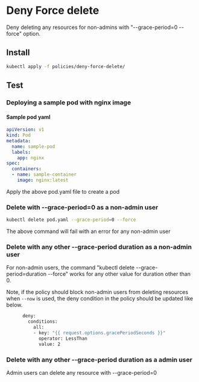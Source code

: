 # Deny Force delete

Deny deleting any resources for non-admins with "--grace-period=0 --force" option.

## Install

```sh
kubectl apply -f policies/deny-force-delete/
```

## Test

### Deploying a sample pod with nginx image

#### Sample pod yaml
```yaml
apiVersion: v1
kind: Pod
metadata:
  name: sample-pod
  labels:
    app: nginx
spec:
  containers:
  - name: sample-container
    image: nginx:latest
```
Apply the above pod.yaml file to create a pod

### Delete with --grace-period=0 as a non-admin user

```sh
kubectl delete pod.yaml --grace-period=0 --force
```
The above command will fail with an error for any non-admin user

### Delete with any other --grace-period duration as a non-admin user

For non-admin users, the command "kubectl delete <resource> --grace-period=duration --force" works for any other value for duration other than 0. 

Note, if the policy should block non-admin users from deleting resources when `--now` is used, the deny condition in the policy should be updated like below.

```sh
      deny:
        conditions:
          all:
          - key: "{{ request.options.gracePeriodSeconds }}"
            operator: LessThan
            value: 2
```

### Delete with any other --grace-period duration as a admin user

Admin users can delete any resource with --grace-period=0

